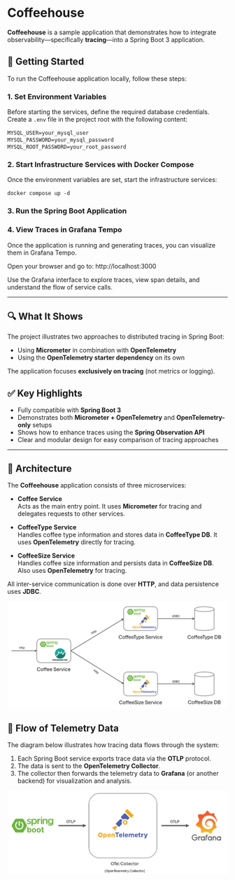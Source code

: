 # Coffeehouse

**Coffeehouse** is a sample application that demonstrates how to integrate observability—specifically **tracing**—into a Spring Boot 3 application.

## 🚀 Getting Started

To run the Coffeehouse application locally, follow these steps:

### 1. Set Environment Variables

Before starting the services, define the required database credentials.  
Create a `.env` file in the project root with the following content:

```env
MYSQL_USER=your_mysql_user
MYSQL_PASSWORD=your_mysql_password
MYSQL_ROOT_PASSWORD=your_root_password
```

### 2. Start Infrastructure Services with Docker Compose
Once the environment variables are set, start the infrastructure services:
```env
docker compose up -d
```

### 3. Run the Spring Boot Application

### 4. View Traces in Grafana Tempo
Once the application is running and generating traces, you can visualize them in Grafana Tempo.

Open your browser and go to: http://localhost:3000

Use the Grafana interface to explore traces, view span details, and understand the flow of service calls.

---

## 🔍 What It Shows

The project illustrates two approaches to distributed tracing in Spring Boot:

- Using **Micrometer** in combination with **OpenTelemetry**
- Using the **OpenTelemetry starter dependency** on its own

The application focuses **exclusively on tracing** (not metrics or logging).

## ✅ Key Highlights

- Fully compatible with **Spring Boot 3**
- Demonstrates both **Micrometer + OpenTelemetry** and **OpenTelemetry-only** setups
- Shows how to enhance traces using the **Spring Observation API**
- Clear and modular design for easy comparison of tracing approaches

---

## 🧩 Architecture

The **Coffeehouse** application consists of three microservices:

- **Coffee Service**  
  Acts as the main entry point. It uses **Micrometer** for tracing and delegates requests to other services.

- **CoffeeType Service**  
  Handles coffee type information and stores data in **CoffeeType DB**. It uses **OpenTelemetry** directly for tracing.

- **CoffeeSize Service**  
  Handles coffee size information and persists data in **CoffeeSize DB**. Also uses **OpenTelemetry** for tracing.

All inter-service communication is done over **HTTP**, and data persistence uses **JDBC**.

![architecture.png](architecture.png)

## 📡 Flow of Telemetry Data

The diagram below illustrates how tracing data flows through the system:

1. Each Spring Boot service exports trace data via the **OTLP** protocol.
2. The data is sent to the **OpenTelemetry Collector**.
3. The collector then forwards the telemetry data to **Grafana** (or another backend) for visualization and analysis.

![flow-telemetry-data.png](flow-telemetry-data.png)